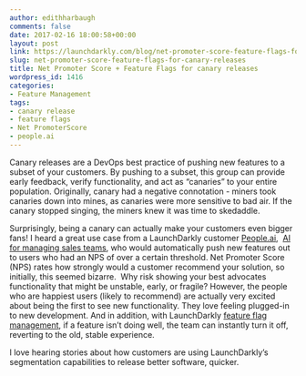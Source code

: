 ```yaml
---
author: edithharbaugh
comments: false
date: 2017-02-16 18:00:58+00:00
layout: post
link: https://launchdarkly.com/blog/net-promoter-score-feature-flags-for-canary-releases/
slug: net-promoter-score-feature-flags-for-canary-releases
title: Net Promoter Score + Feature Flags for canary releases
wordpress_id: 1416
categories:
- Feature Management
tags:
- canary release
- feature flags
- Net PromoterScore
- people.ai
---
```


Canary releases are a DevOps best practice of pushing new features to a subset of your customers. By pushing to a subset, this group can provide early feedback, verify functionality, and act as “canaries” to your entire population. Originally, canary had a negative connotation - miners took canaries down into mines, as canaries were more sensitive to bad air. If the canary stopped singing, the miners knew it was time to skedaddle. 

Surprisingly, being a canary can actually make your customers even bigger fans! I heard a great use case from a LaunchDarkly customer [People.ai](https://people.ai/),  [AI for managing sales teams](https://people.ai/product/), who would automatically push new features out to users who had an NPS of over a certain threshold. Net Promoter Score (NPS) rates how strongly would a customer recommend your solution, so initially, this seemed bizarre.  Why risk showing your best advocates functionality that might be unstable, early, or fragile? However, the people who are happiest users (likely to recommend) are actually very excited about being the first to see new functionality. They love feeling plugged-in to new development. And in addition, with LaunchDarkly [feature flag management](https://blog.launchdarkly.com/launched-enterprise-feature-flag-management/), if a feature isn’t doing well, the team can instantly turn it off, reverting to the old, stable experience. 

I love hearing stories about how customers are using LaunchDarkly’s segmentation capabilities to release better software, quicker. 


